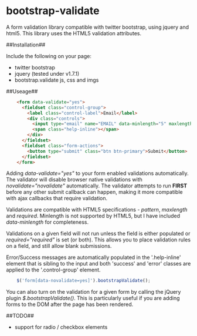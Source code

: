 bootstrap-validate
==================

A form validation library compatible with twitter bootstrap, using jquery and html5. This library uses the HTML5 validation attributes.

##Installation##

Include the following on your page:

- twitter bootstrap
- jquery (tested under v1.7.1)
- bootstrap.validate js, css and imgs

##Useage##
```html
    <form data-validate="yes">
      <fieldset class="control-group">
        <label class="control-label">Email</label>
        <div class="controls">
          <input type="email" name="EMAIL" data-minlength="5" maxlength="100" pattern="[a-z\.]+@[a-z\.]+" required="required">
          <span class="help-inline"></span>
        </div>
      </fieldset>
      <fieldset class="form-actions">
        <button type="submit" class="btn btn-primary">Submit</button>
      </fieldset>
    </form>
```
Adding *data-validate="yes"* to your form enabled validations automatically. The validator will disable browser native validations with *novalidate="novalidate"* automatically. The validator attempts to run **FIRST** before any other submit callback can happen, making it more compatible with ajax callbacks that require validation.

Validations are compatible with HTML5 specifications - *pattern*, *maxlength* and *required*. Minlength is not supported by HTML5, but I have included *data-minlength* for completeness.

Validations on a given field will not run unless the field is either populated or *required="required"* is set (or both). This allows you to place validation rules on a field, and still allow blank submissions.

Error/Success messages are automatically populated in the '.help-inline' element that is sibling to the input and both 'success' and 'error' classes are applied to the '.control-group' element.

```javascript
    $('form[data-novalidate=yes]').bootstrapValidate();
```
You can also turn on the validation for a given form by calling the jQuery plugin *$.bootstrapValidate()*. This is particularly useful if you are adding forms to the DOM after the page has been rendered.

##TODO##

- support for radio / checkbox elements
